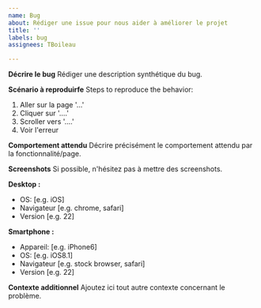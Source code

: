 ```yaml
---
name: Bug
about: Rédiger une issue pour nous aider à améliorer le projet
title: ''
labels: bug
assignees: TBoileau

---
```


**Décrire le bug**
Rédiger une description synthétique du bug.

**Scénario à reproduirfe**
Steps to reproduce the behavior:
1. Aller sur la page '...'
2. Cliquer sur '....'
3. Scroller vers '....'
4. Voir l'erreur

**Comportement attendu**
Décrire précisément le comportement attendu par la fonctionnalité/page.

**Screenshots**
Si possible, n'hésitez pas à mettre des screenshots.

**Desktop :**
 - OS: [e.g. iOS]
 - Navigateur [e.g. chrome, safari]
 - Version [e.g. 22]

**Smartphone :**
 - Appareil: [e.g. iPhone6]
 - OS: [e.g. iOS8.1]
 - Navigateur [e.g. stock browser, safari]
 - Version [e.g. 22]

**Contexte additionnel**
Ajoutez ici tout autre contexte concernant le problème.
